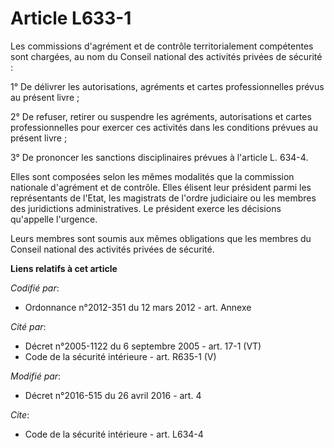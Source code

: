 # Article L633-1

Les commissions d'agrément et de contrôle territorialement compétentes sont chargées, au nom du Conseil national des
activités privées de sécurité : 

1° De délivrer les autorisations, agréments et cartes professionnelles prévus au présent livre ; 

2° De refuser, retirer ou suspendre les agréments, autorisations et cartes professionnelles pour exercer ces activités dans
les conditions prévues au présent livre ; 

3° De prononcer les sanctions disciplinaires prévues à l'article L. 634-4. 

Elles sont composées  selon les mêmes modalités que la commission nationale d'agrément et de contrôle. Elles élisent leur
président  parmi les représentants de l'Etat, les magistrats de l'ordre judiciaire ou les membres des juridictions
administratives. Le président exerce les décisions qu'appelle l'urgence. 

Leurs membres sont soumis aux mêmes obligations que les membres du Conseil national des activités privées de sécurité.

**Liens relatifs à cet article**

_Codifié par_:

  - Ordonnance n°2012-351 du 12 mars 2012 - art. Annexe

_Cité par_:

  - Décret n°2005-1122 du 6 septembre 2005 - art. 17-1 (VT)
  - Code de la sécurité intérieure - art. R635-1 (V)

_Modifié par_:

  - Décret n°2016-515 du 26 avril 2016 - art. 4

_Cite_:

  - Code de la sécurité intérieure - art. L634-4
